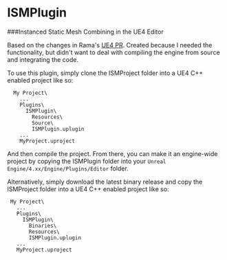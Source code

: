 # ISMPlugin

###Instanced Static Mesh Combining in the UE4 Editor

Based on the changes in Rama's [UE4 PR](https://github.com/EpicGames/UnrealEngine/pull/917).  Created because
 I needed the functionality, but didn't want to deal with compiling the engine from source and integrating the code.

To use this plugin, simply clone the ISMProject folder into a UE4 C++ enabled project like so:

```
  My Project\
    ...
    Plugins\
      ISMPlugin\
        Resources\
        Source\
        ISMPlugin.uplugin
    ...
    MyProject.uproject
```
And then compile the project.  From there, you can make it an engine-wide project by
copying the ISMPlugin folder into your `Unreal Engine/4.xx/Engine/Plugins/Editor` folder.

Alternatively, simply download the latest binary release and copy the ISMProject folder into a UE4 C++ enabled project like so:

```
 My Project\
   ...
   Plugins\
     ISMPlugin\
       Binaries\
       Resources\
       ISMPlugin.uplugin
   ...
   MyProject.uproject
```
